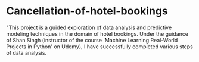 # Cancellation-of-hotel-bookings
"This project is a guided exploration of data analysis and predictive modeling techniques in the domain of hotel bookings. Under the guidance of Shan Singh (instructor of the course 'Machine Learning Real-World Projects in Python' on Udemy), I have successfully completed various steps of data analysis.
